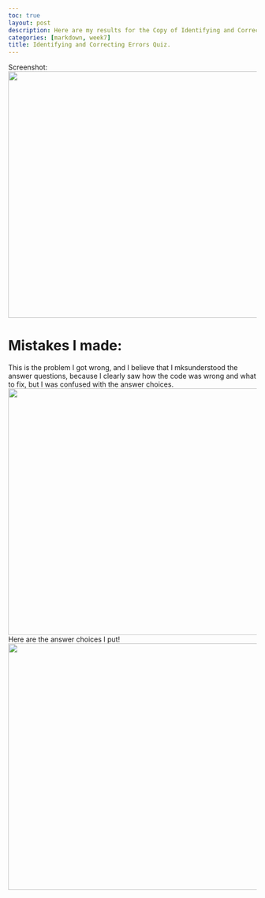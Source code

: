 ```yaml
---
toc: true
layout: post
description: Here are my results for the Copy of Identifying and Correcting Errors Quiz!
categories: [markdown, week7]
title: Identifying and Correcting Errors Quiz.
---
```


Screenshot:
<img src="{{site.baseurl}}/images/test.png" width="1000" height="500"> 

# Mistakes I made:
This is the problem I got wrong, and I believe that I mksunderstood the answer questions, because I clearly saw how the code was wrong and what to fix, but I was confused with the answer choices.
<img src="{{site.baseurl}}/images/quiz4.png" width="1000" height="500"> 
Here are the answer choices I put!
<img src="{{site.baseurl}}/images/quiz5.png" width="1000" height="500"> 



